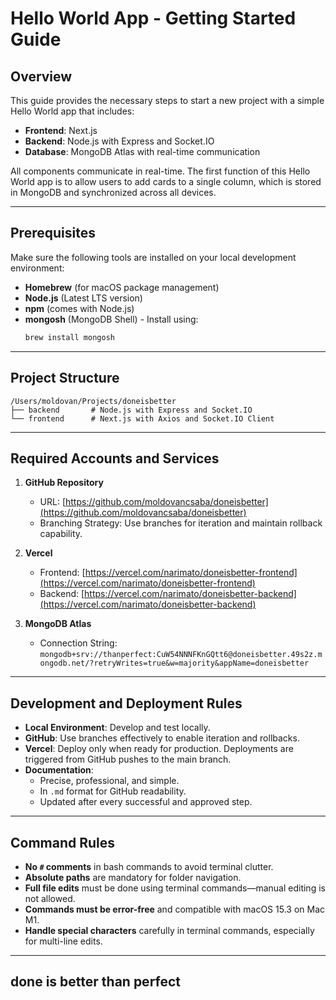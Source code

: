 # Hello World App - Getting Started Guide

## Overview

This guide provides the necessary steps to start a new project with a simple Hello World app that includes:

- **Frontend**: Next.js
- **Backend**: Node.js with Express and Socket.IO
- **Database**: MongoDB Atlas with real-time communication

All components communicate in real-time. The first function of this Hello World app is to allow users to add cards to a single column, which is stored in MongoDB and synchronized across all devices.

---

## Prerequisites

Make sure the following tools are installed on your local development environment:

- **Homebrew** (for macOS package management)
- **Node.js** (Latest LTS version)
- **npm** (comes with Node.js)
- **mongosh** (MongoDB Shell) - Install using:
  ```bash
  brew install mongosh
  ```

---

## Project Structure

```
/Users/moldovan/Projects/doneisbetter
├── backend       # Node.js with Express and Socket.IO
└── frontend      # Next.js with Axios and Socket.IO Client
```

---

## Required Accounts and Services

1. **GitHub Repository**

   - URL: [https://github.com/moldovancsaba/doneisbetter](https://github.com/moldovancsaba/doneisbetter)
   - Branching Strategy: Use branches for iteration and maintain rollback capability.

2. **Vercel**

   - Frontend: [https://vercel.com/narimato/doneisbetter-frontend](https://vercel.com/narimato/doneisbetter-frontend)
   - Backend: [https://vercel.com/narimato/doneisbetter-backend](https://vercel.com/narimato/doneisbetter-backend)

3. **MongoDB Atlas**

   - Connection String: `mongodb+srv://thanperfect:CuW54NNNFKnGQtt6@doneisbetter.49s2z.mongodb.net/?retryWrites=true&w=majority&appName=doneisbetter`

---

## Development and Deployment Rules

- **Local Environment**: Develop and test locally.
- **GitHub**: Use branches effectively to enable iteration and rollbacks.
- **Vercel**: Deploy only when ready for production. Deployments are triggered from GitHub pushes to the main branch.
- **Documentation**:
  - Precise, professional, and simple.
  - In `.md` format for GitHub readability.
  - Updated after every successful and approved step.

---

## Command Rules

- **No ****`#`**** comments** in bash commands to avoid terminal clutter.
- **Absolute paths** are mandatory for folder navigation.
- **Full file edits** must be done using terminal commands—manual editing is not allowed.
- **Commands must be error-free** and compatible with macOS 15.3 on Mac M1.
- **Handle special characters** carefully in terminal commands, especially for multi-line edits.

---

## done is better than perfect

